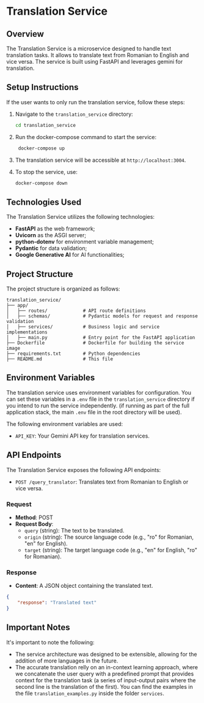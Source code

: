 # Translation Service

## Overview

The Translation Service is a microservice designed to handle text translation tasks. It allows to translate text from Romanian to English and vice versa. The service is built using FastAPI and leverages gemini for translation.

## Setup Instructions

If the user wants to only run the translation service, follow these steps:

1. Navigate to the `translation_service` directory:
   ```bash
   cd translation_service
   ```

2. Run the docker-compose command to start the service:
   ```bash
    docker-compose up
    ```

3. The translation service will be accessible at `http://localhost:3004`.

4. To stop the service, use:
   ```bash
   docker-compose down
   ```

## Technologies Used

The Translation Service utilizes the following technologies:

- **FastAPI** as the web framework;
- **Uvicorn** as the ASGI server;
- **python-dotenv** for environment variable management;
- **Pydantic** for data validation;
- **Google Generative AI** for AI functionalities;

## Project Structure

The project structure is organized as follows:

```
translation_service/
├── app/
│   ├── routes/             # API route definitions
│   ├── schemas/            # Pydantic models for request and response validation
│   ├── services/           # Business logic and service implementations
│   ├── main.py             # Entry point for the FastAPI application
├── Dockerfile              # Dockerfile for building the service image
├── requirements.txt        # Python dependencies
├── README.md               # This file
```

## Environment Variables

The translation service uses environment variables for configuration. You can set these variables in a `.env` file in the `translation_service` directory if you intend to run the service independently. (if running as part of the full application stack, the main `.env` file in the root directory will be used).

The following environment variables are used:
- `API_KEY`: Your Gemini API key for translation services.

## API Endpoints

The Translation Service exposes the following API endpoints:
- `POST /query_translator`: Translates text from Romanian to English or vice versa.

### Request

- **Method**: POST
- **Request Body**:
    - `query` (string): The text to be translated.
    - `origin` (string): The source language code (e.g., "ro" for Romanian, "en" for English).
    - `target` (string): The target language code (e.g., "en" for English, "ro" for Romanian).

### Response

- **Content**: A JSON object containing the translated text.
```json
{
    "response": "Translated text"
}
```

## Important Notes

It's important to note the following:

- The service architecture was designed to be extensible, allowing for the addition of more languages in the future.
- The accurate translation relly on an in-context learning approach, where we concatenate the user query with a predefined prompt that provides context for the translation task (a series of input-output pairs where the second line is the translation of the first). You can find the examples in the file `translation_examples.py` inside the folder `services`.